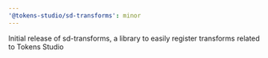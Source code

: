 ```yaml
---
'@tokens-studio/sd-transforms': minor
---
```


Initial release of sd-transforms, a library to easily register transforms related to Tokens Studio
